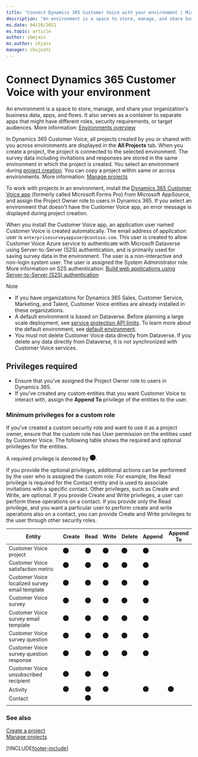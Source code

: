 ```yaml
---
title: "Connect Dynamics 365 Customer Voice with your environment | MicrosoftDocs"
description: "An environment is a space to store, manage, and share business data. This topic explains how to connect Dynamics 365 Customer Voice with your environment."
ms.date: 04/28/2021
ms.topic: article
author: sbmjais
ms.author: shjais
manager: shujoshi
---
```


# Connect Dynamics 365 Customer Voice with your environment



An environment is a space to store, manage, and share your organization's business data, apps, and flows. It also serves as a container to separate apps that might have different roles, security requirements, or target audiences. More information: [Environments overview](/power-platform/admin/environments-overview)

In Dynamics 365 Customer Voice, all projects created by you or shared with you across environments are displayed in the **All Projects** tab. When you create a project, the project is connected to the selected environment. The survey data including invitations and responses are stored in the same environment in which the project is created. You select an environment during [project creation](create-project.md). You can copy a project within same or across environments. More information: [Manage projects](manage-projects.md)

To work with projects in an environment, install the [Dynamics 365 Customer Voice app](https://appsource.microsoft.com/en-us/product/dynamics-365/mscrm.shimla?tab=Overview) (formerly called Microsoft Forms Pro) from Microsoft AppSource, and assign the Project Owner role to users in Dynamics 365. If you select an environment that doesn't have the Customer Voice app, an error message is displayed during project creation.

When you install the Customer Voice app, an application user named Customer Voice is created automatically. The email address of application user is `enterprisesurveyappuser@contoso.com`. This user is created to allow Customer Voice Azure service to authenticate with Microsoft Dataverse using Server-to-Server (S2S) authentication, and is primarily used for saving survey data in the environment. The user is a non-interactive and non-login system user. The user is assigned the System Administrator role. More information on S2S authentication: [Build web applications using Server-to-Server (S2S) authentication](/powerapps/developer/common-data-service/build-web-applications-server-server-s2s-authentication)

> [!NOTE]
> - If you have organizations for Dynamics 365 Sales, Customer Service, Marketing, and Talent, Customer Voice entities are already installed in these organizations.
> - A default environment is based on Dataverse. Before planning a large scale deployment, see [service protection API limits](/powerapps/developer/common-data-service/api-limits). To learn more about the default environment, see [default environment](/power-platform/admin/environments-overview#the-default-environment).
> - You must not delete Customer Voice data directly from Dataverse. If you delete any data directly from Dataverse, it is not synchronized with Customer Voice services.

## Privileges required

- Ensure that you've assigned the Project Owner role to users in Dynamics 365.
- If you've created any custom entities that you want Customer Voice to interact with, assign the **Append To** privilege of the entities to the user.

### Minimum privileges for a custom role

If you've created a custom security role and want to use it as a project owner, ensure that the custom role has User permission on the entities used by Customer Voice. The following table shows the required and optional privileges for the entities.

A required privilege is denoted by ![Required.](media/required-icon.png "Required").

If you provide the optional privileges, additional actions can be performed by the user who is assigned the custom role. For example, the Read privilege is required for the Contact entity and is used to associate invitations with a specific contact. Other privileges, such as Create and Write, are optional. If you provide Create and Write privileges, a user can perform these operations on a contact. If you provide only the Read privilege, and you want a particular user to perform create and write operations also on a contact, you can provide Create and Write privileges to the user through other security roles.

|Entity                            |Create   |Read     |Write    |Delete   |Append   |Append To|
|----------------------------------|---------|---------|---------|---------|---------|---------|
|Customer Voice project      |![Required.](media/required-icon.png "Required") |![Required](media/required-icon.png "Required") |![Required](media/required-icon.png "Required") |![Required](media/required-icon.png "Required") |![Required](media/required-icon.png "Required") | |
|Customer Voice satisfaction metric    |![Required](media/required-icon.png "Required") |![Required](media/required-icon.png "Required") |![Required](media/required-icon.png "Required") |![Required](media/required-icon.png "Required") |![Required](media/required-icon.png "Required") | |
|Customer Voice localized survey email template     |![Required](media/required-icon.png "Required") |![Required](media/required-icon.png "Required") |![Required](media/required-icon.png "Required") |![Required](media/required-icon.png "Required") |![Required](media/required-icon.png "Required") | |
|Customer Voice survey                  |![Required](media/required-icon.png "Required") |![Required](media/required-icon.png "Required") |![Required](media/required-icon.png "Required") |![Required](media/required-icon.png "Required") |![Required](media/required-icon.png "Required") | |
|Customer Voice survey email template   |![Required](media/required-icon.png "Required") |![Required](media/required-icon.png "Required") |![Required](media/required-icon.png "Required") |![Required](media/required-icon.png "Required") |![Required](media/required-icon.png "Required") | |
|Customer Voice survey question         |![Required](media/required-icon.png "Required") |![Required](media/required-icon.png "Required") |![Required](media/required-icon.png "Required") |![Required](media/required-icon.png "Required") |![Required](media/required-icon.png "Required") | |
|Customer Voice survey question response|![Required](media/required-icon.png "Required") |![Required](media/required-icon.png "Required") |![Required](media/required-icon.png "Required") |![Required](media/required-icon.png "Required") |![Required](media/required-icon.png "Required") |  |
|Customer Voice unsubscribed recipient  |![Required](media/required-icon.png "Required") |![Required](media/required-icon.png "Required") |![Required](media/required-icon.png "Required") |  | 
|Activity                          |![Required](media/required-icon.png "Required") |![Required](media/required-icon.png "Required") |![Required](media/required-icon.png "Required") |  |![Required](media/required-icon.png "Required") | ![Required](media/required-icon.png "Required")| 
|Contact                           |  |![Required](media/required-icon.png "Required") |  |
|||||||

### See also

[Create a project](create-project.md)<br>
[Manage projects](manage-projects.md)

[!INCLUDE[footer-include](includes/footer-banner.md)]
